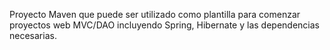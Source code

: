 Proyecto Maven que puede ser utilizado como plantilla para comenzar proyectos web MVC/DAO incluyendo Spring, Hibernate y las dependencias necesarias.